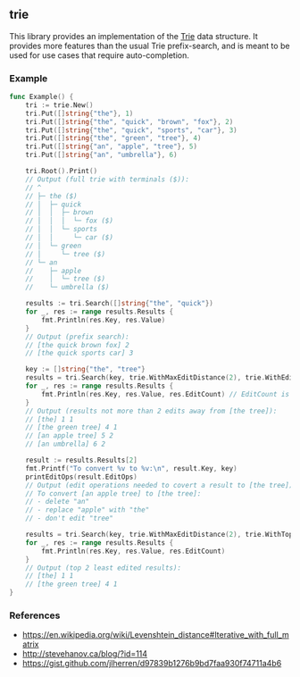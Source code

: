 ## trie

This library provides an implementation of the [Trie](https://en.wikipedia.org/wiki/Trie) data structure. It provides more features than the usual Trie prefix-search, and is meant to be used for use cases that require auto-completion.

### Example

```go
func Example() {
	tri := trie.New()
	tri.Put([]string{"the"}, 1)
	tri.Put([]string{"the", "quick", "brown", "fox"}, 2)
	tri.Put([]string{"the", "quick", "sports", "car"}, 3)
	tri.Put([]string{"the", "green", "tree"}, 4)
	tri.Put([]string{"an", "apple", "tree"}, 5)
	tri.Put([]string{"an", "umbrella"}, 6)

	tri.Root().Print()
	// Output (full trie with terminals ($)):
	// ^
	// ├─ the ($)
	// │  ├─ quick
	// │  │  ├─ brown
	// │  │  │  └─ fox ($)
	// │  │  └─ sports
	// │  │     └─ car ($)
	// │  └─ green
	// │     └─ tree ($)
	// └─ an
	//    ├─ apple
	//    │  └─ tree ($)
	//    └─ umbrella ($)

	results := tri.Search([]string{"the", "quick"})
	for _, res := range results.Results {
		fmt.Println(res.Key, res.Value)
	}
	// Output (prefix search):
	// [the quick brown fox] 2
	// [the quick sports car] 3

	key := []string{"the", "tree"}
	results = tri.Search(key, trie.WithMaxEditDistance(2), trie.WithEditOps()) // Edit can be insert, delete, replace
	for _, res := range results.Results {
		fmt.Println(res.Key, res.Value, res.EditCount) // EditCount is number of edits needed to convert to [the tree]
	}
	// Output (results not more than 2 edits away from [the tree]):
	// [the] 1 1
	// [the green tree] 4 1
	// [an apple tree] 5 2
	// [an umbrella] 6 2

    result := results.Results[2]
	fmt.Printf("To convert %v to %v:\n", result.Key, key)
	printEditOps(result.EditOps)
	// Output (edit operations needed to covert a result to [the tree]):
	// To convert [an apple tree] to [the tree]:
	// - delete "an"
	// - replace "apple" with "the"
	// - don't edit "tree"

	results = tri.Search(key, trie.WithMaxEditDistance(2), trie.WithTopKLeastEdited(2))
	for _, res := range results.Results {
		fmt.Println(res.Key, res.Value, res.EditCount)
	}
	// Output (top 2 least edited results):
	// [the] 1 1
	// [the green tree] 4 1
}
```

### References

* https://en.wikipedia.org/wiki/Levenshtein_distance#Iterative_with_full_matrix
* http://stevehanov.ca/blog/?id=114
* https://gist.github.com/jlherren/d97839b1276b9bd7faa930f74711a4b6